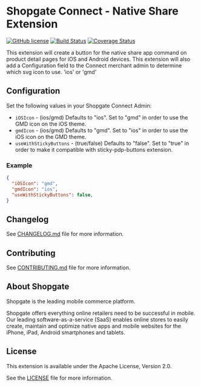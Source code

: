 # Shopgate Connect - Native Share Extension

[![GitHub license](http://dmlc.github.io/img/apache2.svg)](LICENSE)
[![Build Status](https://travis-ci.org/shopgate/ext-pdp-native-share.svg?branch=master)](https://travis-ci.org/shopgate/ext-pdp-native-share) [![Coverage Status](https://coveralls.io/repos/github/shopgate/ext-pdp-native-share/badge.svg?branch=master)](https://coveralls.io/github/shopgate/ext-pdp-native-share?branch=master)

This extension will create a button for the native share app command on product detail pages for iOS and Android devices.
This extension will also add a Configuration field to the Connect merchant admin to determine which svg icon to use. 'ios' or 'gmd'

## Configuration

Set the following values in your Shopgate Connect Admin:
* `iOSIcon` - (ios/gmd) Defaults to "ios". Set to "gmd" in order to use the GMD icon on the iOS theme.
* `gmdIcon` - (ios/gmd) Defaults to "gmd". Set to "ios" in order to use the iOS icon on the GMD theme.
* `useWithStickyButtons` - (true/false) Defaults to "false". Set to "true" in order to make it compatible with sticky-pdp-buttons extension.

### Example

```json
{
  "iOSIcon": "gmd",
  "gmdIcon": "ios",
  "useWithStickyButtons": false,
}
```

## Changelog

See [CHANGELOG.md](CHANGELOG.md) file for more information.

## Contributing

See [CONTRIBUTING.md](docs/CONTRIBUTING.md) file for more information.

## About Shopgate

Shopgate is the leading mobile commerce platform.

Shopgate offers everything online retailers need to be successful in mobile. Our leading
software-as-a-service (SaaS) enables online stores to easily create, maintain and optimize native
apps and mobile websites for the iPhone, iPad, Android smartphones and tablets.

## License

This extension is available under the Apache License, Version 2.0.

See the [LICENSE](./LICENSE) file for more information.
